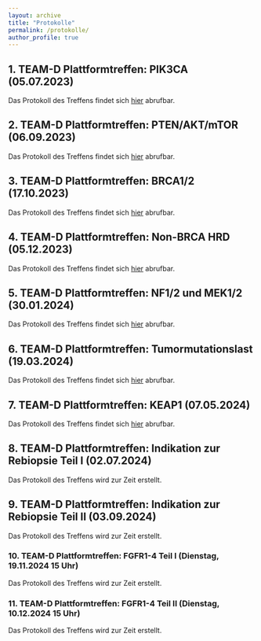 ```yaml
---
layout: archive
title: "Protokolle"
permalink: /protokolle/
author_profile: true
---
```


## 1. TEAM-D Plattformtreffen: PIK3CA (05.07.2023)
Das Protokoll des Treffens findet sich [hier](https://team-deutschland.org/files/1-Protokoll-PIK3CA.pdf) abrufbar.

## 2. TEAM-D Plattformtreffen: PTEN/AKT/mTOR (06.09.2023)
Das Protokoll des Treffens findet sich [hier](https://team-deutschland.org/files/2-Protokoll-PTEN-AKT-mTOR.pdf) abrufbar.

## 3. TEAM-D Plattformtreffen: BRCA1/2 (17.10.2023)
Das Protokoll des Treffens findet sich [hier](https://team-deutschland.org/files/3-Protokoll-BRCA1-2.pdf) abrufbar.

## 4. TEAM-D Plattformtreffen: Non-BRCA HRD (05.12.2023)
Das Protokoll des Treffens findet sich [hier](https://team-deutschland.org/files/4-Protokoll-Non-BRCA-HRD.pdf) abrufbar.

## 5. TEAM-D Plattformtreffen: NF1/2 und MEK1/2 (30.01.2024)
Das Protokoll des Treffens findet sich [hier](https://team-deutschland.org/files/5-Protokoll-NF-MEK.pdf) abrufbar.

## 6. TEAM-D Plattformtreffen: Tumormutationslast (19.03.2024)
Das Protokoll des Treffens findet sich [hier](https://team-deutschland.org/files/6-Protokoll-Tumormutationslast.pdf) abrufbar.

## 7. TEAM-D Plattformtreffen: KEAP1 (07.05.2024)
Das Protokoll des Treffens findet sich [hier](https://team-deutschland.org/files/7-Protokoll-KEAP1.pdf) abrufbar.

## 8. TEAM-D Plattformtreffen: Indikation zur Rebiopsie Teil I (02.07.2024)
Das Protokoll des Treffens wird zur Zeit erstellt.

## 9. TEAM-D Plattformtreffen: Indikation zur Rebiopsie Teil II (03.09.2024)
Das Protokoll des Treffens wird zur Zeit erstellt.

### 10. TEAM-D Plattformtreffen: FGFR1-4 Teil I (Dienstag, 19.11.2024 15 Uhr)  
Das Protokoll des Treffens wird zur Zeit erstellt.

### 11. TEAM-D Plattformtreffen: FGFR1-4 Teil II (Dienstag, 10.12.2024 15 Uhr)  
Das Protokoll des Treffens wird zur Zeit erstellt.